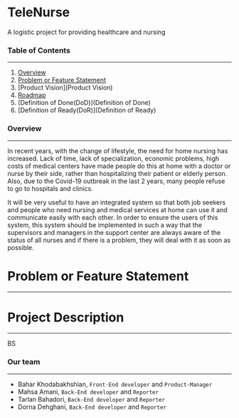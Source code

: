 # TeleNurse

A logistic project for providing healthcare and nursing


### Table of Contents

---
1. [Overview](#overview)
2. [Problem or Feature Statement](#problem-or-feature-statement)
2. [Product Vision](Product Vision)
3. [Roadmap](Roadmap)
4. [Definition of Done(DoD)](Definition of Done)
5. [Definition of Ready(DoR)](Definition of Ready)



### Overview

---

In recent years, with the change of lifestyle, the need for home nursing has increased. Lack of time, lack of specialization, economic problems, high costs of medical centers have made people do this at home with a doctor or nurse by their side, rather than hospitalizing their patient or elderly person. Also, due to the Covid-19 outbreak in the last 2 years, many people refuse to go to hospitals and clinics.

It will be very useful to have an integrated system so that both job seekers and people who need nursing and medical services at home can use it and communicate easily with each other. In order to ensure the users of this system, this system should be implemented in such a way that the supervisors and managers in the support center are always aware of the status of all nurses and if there is a problem, they will deal with it as soon as possible.

# Problem or Feature Statement
---


# Project Description
---
BS

### Our team

---

* Bahar Khodabakhshian, `Front-End developer` and `Product-Manager`
* Mahsa Amani, `Back-End developer` and `Reporter`
* Tarlan Bahadori, `Back-End developer` and `Reporter`
* Dorna Dehghani, `Back-End developer` and `Reporter`

